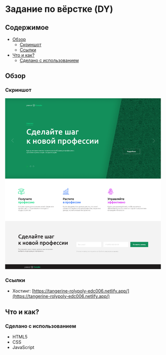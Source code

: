 # Задание по вёрстке (DY)

## Содержимое

- [Обзор](#обзор)
  - [Скриншот](#скриншот)
  - [Ссылки](#ссылки)
- [Что и как?](#что-и-как?)
  - [Сделано с использованием](#сделано-с-использованием)

## Обзор

### Скриншот

![](./screenshot.png)

### Ссылки

- Хостинг: [https://tangerine-rolypoly-edc006.netlify.app/](https://tangerine-rolypoly-edc006.netlify.app/)

## Что и как?

### Сделано с использованием

- HTML5
- CSS
- JavaScript
